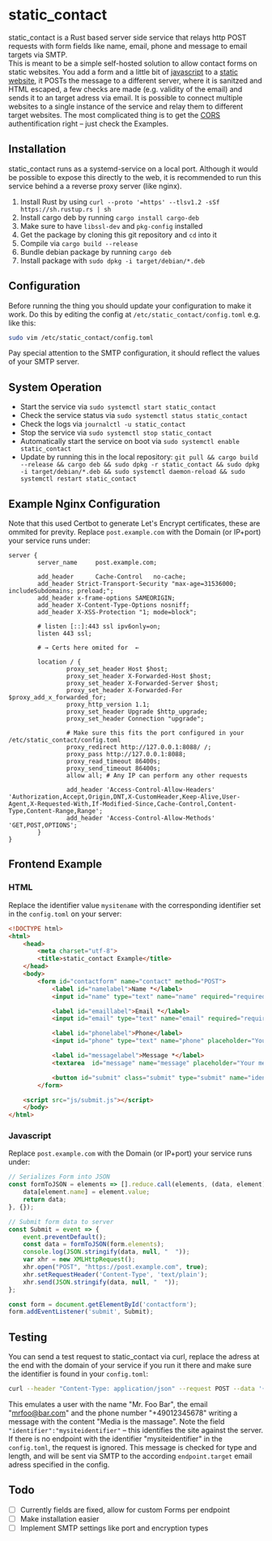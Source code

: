 # static_contact

static_contact is a Rust based server side service that relays http POST requests with form fields like name, email, phone and message to email targets via SMTP.  
This is meant to be a simple self-hosted solution to allow contact forms on static websites. You add a form and a little bit of [javascript](#javascript) to a [static website](#html), it POSTs the message to a different server, where it is sanitzed and HTML escaped, a few checks are made (e.g. validity of the email) and sends it to an target adress via email. It is possible to connect multiple websites to a single instance of the service and relay them to different target websites. The most complicated thing is to get the [CORS](https://en.wikipedia.org/wiki/Cross-origin_resource_sharing) authentification right – just check the Examples.

## Installation
static_contact runs as a systemd-service on a local port. Although it would be possible to expose this directly to the web, it is recommended to run this service behind a a reverse proxy server (like nginx).

1. Install Rust by using `curl --proto '=https' --tlsv1.2 -sSf https://sh.rustup.rs | sh`
2. Install cargo deb by running `cargo install cargo-deb`
3. Make sure to have `libssl-dev` and `pkg-config` installed
4. Get the package by cloning this git repository and `cd` into it
5. Compile via `cargo build --release`
5. Bundle debian package by running `cargo deb`
6. Install package with `sudo dpkg -i target/debian/*.deb`

## Configuration
Before running the thing you should update your configuration to make it work.
Do this by editing the config at `/etc/static_contact/config.toml` e.g. like this:
```bash
sudo vim /etc/static_contact/config.toml
```  

Pay special attention to the SMTP configuration, it should reflect the values of your SMTP server.

## System Operation
- Start the service via `sudo systemctl start static_contact`
- Check the service status via `sudo systemctl status static_contact`
- Check the logs via `journalctl -u static_contact`
- Stop the service via `sudo systemctl stop static_contact`
- Automatically start the service on boot via `sudo systemctl enable static_contact`  
- Update by running this in the local repository: `git pull && cargo build --release && cargo deb && sudo dpkg -r static_contact && sudo dpkg -i target/debian/*.deb && sudo systemctl daemon-reload && sudo systemctl restart static_contact`

## Example Nginx Configuration
Note that this used Certbot to generate Let's Encrypt certificates, these are ommited for previty. Replace `post.example.com` with the Domain (or IP+port) your service runs under:

```
server {
        server_name     post.example.com;

        add_header      Cache-Control   no-cache;
        add_header Strict-Transport-Security "max-age=31536000; includeSubdomains; preload;";
        add_header x-frame-options SAMEORIGIN;
        add_header X-Content-Type-Options nosniff;
        add_header X-XSS-Protection "1; mode=block";

        # listen [::]:443 ssl ipv6only=on;
        listen 443 ssl;

        # → Certs here omited for  ←

        location / {
                proxy_set_header Host $host;
                proxy_set_header X-Forwarded-Host $host;
                proxy_set_header X-Forwarded-Server $host;
                proxy_set_header X-Forwarded-For $proxy_add_x_forwarded_for;
                proxy_http_version 1.1;
                proxy_set_header Upgrade $http_upgrade;
                proxy_set_header Connection "upgrade";

                # Make sure this fits the port configured in your /etc/static_contact/config.toml
                proxy_redirect http://127.0.0.1:8088/ /;
                proxy_pass http://127.0.0.1:8088;
                proxy_read_timeout 86400s;
                proxy_send_timeout 86400s;
                allow all; # Any IP can perform any other requests

                add_header 'Access-Control-Allow-Headers' 'Authorization,Accept,Origin,DNT,X-CustomHeader,Keep-Alive,User-Agent,X-Requested-With,If-Modified-Since,Cache-Control,Content-Type,Content-Range,Range';
                add_header 'Access-Control-Allow-Methods' 'GET,POST,OPTIONS';
        }
}
```

## Frontend Example

### HTML
Replace the identifier value `mysitename` with the corresponding identifier set in the `config.toml` on your server:
```HTML
<!DOCTYPE html>
<html>
    <head>
        <meta charset="utf-8">
        <title>static_contact Example</title>
    </head>
    <body>
        <form id="contactform" name="contact" method="POST">
            <label id="namelabel">Name *</label>
            <input id="name" type="text" name="name" required="required" placeholder="Your Name" />

            <label id="emaillabel">Email *</label>
            <input id="email" type="text" name="email" required="required" placeholder="Your mail adress"/>

            <label id="phonelabel">Phone</label>
            <input id="phone" type="text" name="phone" placeholder="Your Phone number (optional)"/>

            <label id="messagelabel">Message *</label>
            <textarea  id="message" name="message" placeholder="Your message to us"></textarea>

            <button id="submit" class="submit" type="submit" name="identifier" value="mysiteidentifier">Send</button>
        </form>

    <script src="js/submit.js"></script>
    </body>
</html>
```

### Javascript
Replace `post.example.com` with the Domain (or IP+port) your service runs under:
```Javascript
// Serializes Form into JSON
const formToJSON = elements => [].reduce.call(elements, (data, element) => {
    data[element.name] = element.value;
    return data;
}, {});

// Submit form data to server
const Submit = event => {
    event.preventDefault();
    const data = formToJSON(form.elements);
    console.log(JSON.stringify(data, null, "  "));
    var xhr = new XMLHttpRequest();
    xhr.open("POST", "https://post.example.com", true);
    xhr.setRequestHeader('Content-Type', 'text/plain');
    xhr.send(JSON.stringify(data, null, "  "));
};

const form = document.getElementById('contactform');
form.addEventListener('submit', Submit);
```

## Testing

You can send a test request to static_contact via curl, replace the adress at the end with the domain of your service if you run it there and make sure the identifier is found in your `config.toml`:
```Bash
curl --header "Content-Type: application/json" --request POST --data '{"name":"Mr. Foo Bar", "email":"mrfoo@bar.com", "phone":"+49012345678", "message":"Media is the massage", "identifier":"mysiteidentifier"}' http://localhost:8088
```

This emulates a user with the name "Mr. Foo Bar", the email "mrfoo@bar.com" and the phone number "+49012345678" writing a message with the content "Media is the massage". Note the field `"identifier":"mysiteidentifier"` – this identifies the site against the server. If there is no endpoint with the identifier "mysiteidentifier" in the `config.toml`, the request is ignored. This message is checked for type and length, and will be sent via SMTP to the according `endpoint.target` email adress specified in the config.

## Todo
- [ ] Currently fields are fixed, allow for custom Forms per endpoint
- [ ] Make installation easier
- [ ] Implement SMTP settings like port and encryption types